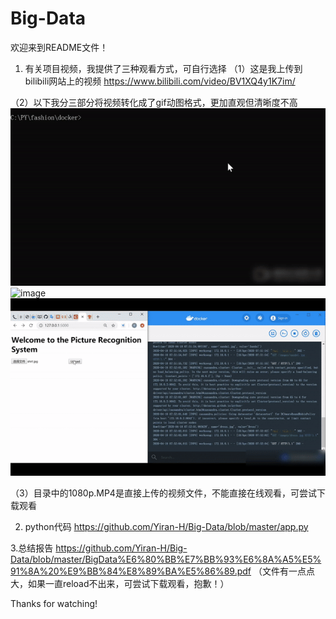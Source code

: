 # Big-Data
欢迎来到README文件！

1. 有关项目视频，我提供了三种观看方式，可自行选择
（1）这是我上传到bilibili网站上的视频
https://www.bilibili.com/video/BV1XQ4y1K7im/ 

（2）以下我分三部分将视频转化成了gif动图格式，更加直观但清晰度不高
![image](https://github.com/Yiran-H/Big-Data/blob/master/video1.gif)
![image](https://github.com/Yiran-H/Big-Data/blob/master/video2.gif)
![image](https://github.com/Yiran-H/Big-Data/blob/master/video3.gif)

（3）目录中的1080p.MP4是直接上传的视频文件，不能直接在线观看，可尝试下载观看

2. python代码
https://github.com/Yiran-H/Big-Data/blob/master/app.py  

3.总结报告
https://github.com/Yiran-H/Big-Data/blob/master/BigData%E6%80%BB%E7%BB%93%E6%8A%A5%E5%91%8A%20%E9%BB%84%E8%89%BA%E5%86%89.pdf
（文件有一点点大，如果一直reload不出来，可尝试下载观看，抱歉！）


Thanks for watching!
